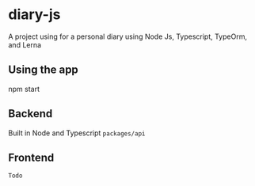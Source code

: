 # diary-js
A project using for a personal diary using Node Js, Typescript, TypeOrm, and Lerna
## Using the app
npm start
## Backend
Built in Node and Typescript
`packages/api`

## Frontend
`Todo`
